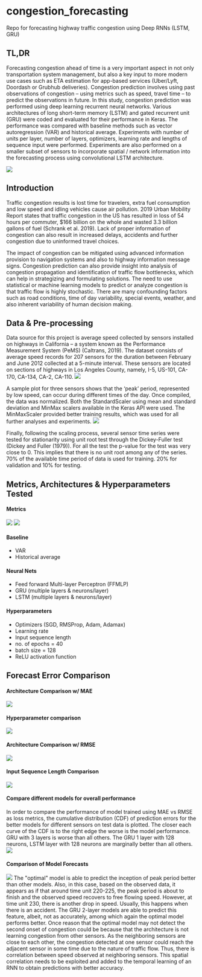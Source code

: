 # congestion_forecasting
Repo for forecasting highway traffic congestion using Deep RNNs (LSTM, GRU)

## TL,DR
Forecasting congestion ahead of time is a very important aspect in not only transportation system management, but also a key input to more modern use cases such as ETA estimation for app-based services (Uber/Lyft, Doordash or Grubhub deliveries). Congestion prediction involves using past observations of congestion – using metrics such as speed, travel time – to predict the observations in future. In this study, congestion prediction was performed using deep learning recurrent neural networks. Various architectures of long short-term memory (LSTM) and gated recurrent unit (GRU) were coded and evaluated for their performance in Keras. The performance was compared with baseline methods such as vector autoregression (VAR) and historical average.  Experiments with number of units per layer, number of layers, optimizers, learning rate and lengths of sequence input were performed. Experiments are also performed on a smaller subset of sensors to incorporate spatial / network information into the forecasting process using convolutional LSTM architecture. 

![](/images/applications_congestion_prediction.png)

## Introduction
Traffic congestion results is lost time for travelers, extra fuel consumption and low speed and idling vehicles cause air pollution. 2019 Urban Mobility Report states that traffic congestion in the US has resulted in loss of 54 hours per commuter, $166 billion on the whole and wasted 3.3 billion gallons of fuel (Schrank et al. 2019). Lack of proper information of congestion can also result in increased delays, accidents and further congestion due to uninformed travel choices. 

The impact of congestion can be mitigated using advanced information provision to navigation systems and also to highway information message signs. Congestion prediction can also provide insight into analysis of congestion propagation and identification of traffic flow bottlenecks, which can help in strategizing and formulating solutions. The need to use statistical or machine learning models to predict or analyze congestion is that traffic flow is highly stochastic. There are many confounding factors such as road conditions, time of day variability, special events, weather, and also inherent variability of human decision making.

## Data & Pre-processing
Data source for this project is average speed collected by sensors installed on highways in California – a system known as the Performance Measurement System (PeMS) (Caltrans, 2019). The dataset consists of average speed records for 207 sensors for the duration between February and June 2012 collected at a 5-minute interval. These sensors are located on sections of highways in Los Angeles County, namely, I-5, US-101, CA-170, CA-134, CA-2, CA-110.
![](/images/Study_Area.png)

A sample plot for three sensors shows that the ‘peak’ period, represented by low speed, can occur during different times of the day. Once compiled, the data was normalized. Both the StandardScaler using mean and standard deviation and MinMax scalers available in the Keras API were used.  The MinMaxScaler provided better training results, which was used for all further analyses and experiments.
![](/images/time_series_plot_1.png)

Finally, following the scaling process, several sensor time series were tested for stationarity using unit root test through the Dickey-Fuller test (Dickey and Fuller (1979)). For all the test the p-value for the test was very close to 0. This implies that there is no unit root among any of the series. 
70% of the available time period of data is used for training. 20% for validation and 10% for testing.

## Metrics, Architectures & Hyperparameters Tested

#### Metrics
![](/images/mae.png) ![](/images/rmse.png)

#### Baseline
- VAR
- Historical average
#### Neural Nets
- Feed forward Multi-layer Perceptron (FFMLP)
- GRU (multiple layers & neurons/layer)
- LSTM (multiple layers & neurons/layer)

#### Hyperparameters
- Optimizers (SGD, RMSProp, Adam, Adamax)
- Learning rate
- Input sequence length
- no. of epochs = 40
- batch size = 128
- ReLU activation function

##  Forecast Error Comparison
#### Architecture Comparison w/ MAE
![](/images/rnn_arch_mae_comparison.png)
#### Hyperparameter comparison
![](/images/optim_lr_comparison.png)
#### Architecture Comparison w/ RMSE
![](/images/rnn_arch_rmse_comparison.png)
#### Input Sequence Length Comparison
![](/images/input_seq_length_illustration_mae.png)

#### Compare different models for overall performance
In order to compare the performance of model trained using MAE vs RMSE as loss metrics, the cumulative distribution (CDF) of prediction errors for the better models for different sensors on test data is plotted. The closer each curve of the CDF is to the right edge the worse is the model performance. GRU with 3 layers is worse than all others. The GRU 1 layer with 128 neurons, LSTM layer with 128 neurons are marginally better than all others.
![](/images/pred_error_cumu_dist.png)

#### Comparison of Model Forecasts
![](/images/rnn_pred_err_accident_comparison.png)
The "optimal" model is able to predict the inception of peak period better than other models. Also, in this case, based on the observed data, it appears as if that around time unit 220-225, the peak period is about to finish and the observed speed recovers to free flowing speed. However, at time unit 230, there is another drop in speed. Usually, this happens when there is an accident. The GRU 2-layer models are able to predict this feature, albeit, not as accurately, among which again the optimal model performs better.
Once reason that the optimal model may not detect the second onset of congestion could be because that the architecture is not learning congestion from other sensors. As the neighboring sensors are close to each other, the congestion detected at one sensor could reach the adjacent sensor in some time due to the nature of traffic flow. Thus, there is correlation between speed observed at neighboring sensors. This spatial correlation needs to be exploited and added to the temporal learning of an RNN to obtain predictions with better accuracy.


